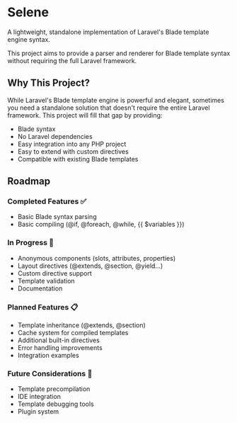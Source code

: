# Selene

A lightweight, standalone implementation of Laravel's Blade template engine syntax.

This project aims to provide a parser and renderer for Blade template syntax without requiring the full Laravel framework.

## Why This Project?

While Laravel's Blade template engine is powerful and elegant, sometimes you need a standalone solution that doesn't require the entire Laravel framework. This project will fill that gap by providing:

- Blade syntax
- No Laravel dependencies
- Easy integration into any PHP project
- Easy to extend with custom directives
- Compatible with existing Blade templates

## Roadmap

### Completed Features ✅
- Basic Blade syntax parsing
- Basic compiling (@if, @foreach, @while, {{ $variables }})

### In Progress 🚧
- Anonymous components (slots, attributes, properties)
- Layout directives (@extends, @section, @yield...)
- Custom directive support
- Template validation
- Documentation

### Planned Features 📋
- Template inheritance (@extends, @section)
- Cache system for compiled templates
- Additional built-in directives
- Error handling improvements
- Integration examples

### Future Considerations 🔮
- Template precompilation
- IDE integration
- Template debugging tools
- Plugin system

